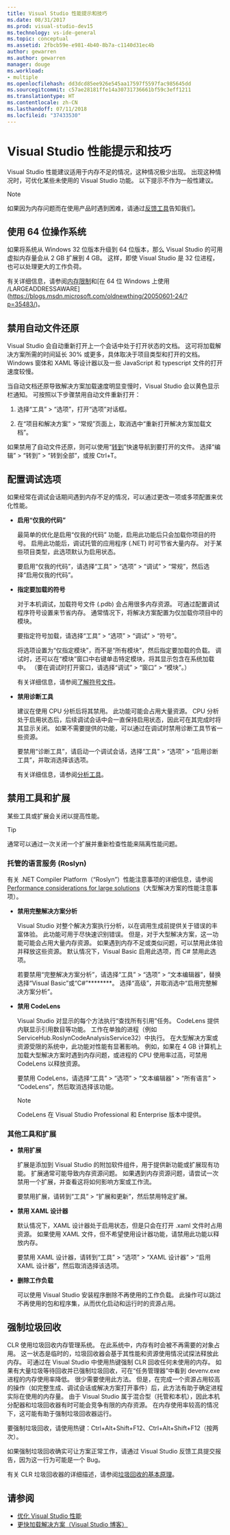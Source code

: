 ```yaml
---
title: Visual Studio 性能提示和技巧
ms.date: 08/31/2017
ms.prod: visual-studio-dev15
ms.technology: vs-ide-general
ms.topic: conceptual
ms.assetid: 2fbcb59e-e981-4b40-8b7a-c1140d31ec4b
author: gewarren
ms.author: gewarren
manager: douge
ms.workload:
- multiple
ms.openlocfilehash: dd3dcd85ee926e545aa17597f5597fac985645dd
ms.sourcegitcommit: c57ae28181ffe14a30731736661bf59c3eff1211
ms.translationtype: HT
ms.contentlocale: zh-CN
ms.lasthandoff: 07/11/2018
ms.locfileid: "37433530"
---
```

# <a name="visual-studio-performance-tips-and-tricks"></a>Visual Studio 性能提示和技巧

Visual Studio 性能建议适用于内存不足的情况，这种情况极少出现。 出现这种情况时，可优化某些未使用的 Visual Studio 功能。 以下提示不作为一般性建议。

> [!NOTE]
> 如果因为内存问题而在使用产品时遇到困难，请通过[反馈工具](../ide/how-to-report-a-problem-with-visual-studio-2017.md)告知我们。

## <a name="use-a-64-bit-os"></a>使用 64 位操作系统

如果将系统从 Windows 32 位版本升级到 64 位版本，那么 Visual Studio 的可用虚拟内存量会从 2 GB 扩展到 4 GB。 这样，即使 Visual Studio 是 32 位进程，也可以处理更大的工作负荷。

有关详细信息，请参阅[内存限制](https://msdn.microsoft.com/library/windows/desktop/aa366778(v=vs.85).aspx#memory_limits)和[在 64 位 Windows 上使用 /LARGEADDRESSAWARE](https://blogs.msdn.microsoft.com/oldnewthing/20050601-24/?p=35483/)。

## <a name="disable-automatic-file-restore"></a>禁用自动文件还原

Visual Studio 会自动重新打开上一个会话中处于打开状态的文档。 这可将加载解决方案所需的时间延长 30% 或更多，具体取决于项目类型和打开的文档。 Windows 窗体和 XAML 等设计器以及一些 JavaScript 和 typescript 文件的打开速度较慢。

当自动文档还原导致解决方案加载速度明显变慢时，Visual Studio 会以黄色显示栏通知。 可按照以下步骤禁用自动文件重新打开：

1. 选择“工具” > “选项”，打开“选项”对话框。

1. 在“项目和解决方案” > “常规”页面上，取消选中“重新打开解决方案加载文档”。

如果禁用了自动文件还原，则可以使用“[转到](../ide/go-to.md)”快速导航到要打开的文件。 选择“编辑” > “转到” > “转到全部”，或按 Ctrl+T。

## <a name="configure-debugging-options"></a>配置调试选项

如果经常在调试会话期间遇到内存不足的情况，可以通过更改一项或多项配置来优化性能。

- **启用“仅我的代码”**

    最简单的优化是启用“仅我的代码” 功能，启用此功能后只会加载你项目的符号。 启用此功能后，调试托管的应用程序 (.NET) 时可节省大量内存。 对于某些项目类型，此选项默认为启用状态。

    要启用“仅我的代码”，请选择“工具” > “选项” > “调试” > “常规”，然后选择“启用仅我的代码”。

- **指定要加载的符号**

    对于本机调试，加载符号文件 (.pdb) 会占用很多内存资源。 可通过配置调试程序符号设置来节省内存。 通常情况下，将解决方案配置为仅加载你项目中的模块。

    要指定符号加载，请选择“工具” > “选项” > “调试” > “符号”。

    将选项设置为“仅指定模块”，而不是“所有模块”，然后指定要加载的负载。 调试时，还可以在“模块”窗口中右键单击特定模块，将其显示包含在系统加载中。 （要在调试时打开窗口，请选择“调试” > “窗口” > “模块”。）

    有关详细信息，请参阅[了解符号文件](https://blogs.msdn.microsoft.com/visualstudioalm/2015/01/05/understanding-symbol-files-and-visual-studios-symbol-settings/)。

- **禁用诊断工具**

    建议在使用 CPU 分析后将其禁用。 此功能可能会占用大量资源。 CPU 分析处于启用状态后，后续调试会话中会一直保持启用状态，因此可在其完成时将其显示关闭。 如果不需要提供的功能，可以通过在调试时禁用诊断工具节省一些资源。

    要禁用“诊断工具”，请启动一个调试会话，选择“工具” > “选项” > “启用诊断工具”，并取消选择该选项。

    有关详细信息，请参阅[分析工具](../profiling/profiling-feature-tour.md)。

## <a name="disable-tools-and-extensions"></a>禁用工具和扩展

某些工具或扩展会关闭以提高性能。

> [!TIP]
> 通常可以通过一次关闭一个扩展并重新检查性能来隔离性能问题。

### <a name="managed-language-service-roslyn"></a>托管的语言服务 (Roslyn)

有关 .NET Compiler Platform（“Roslyn”）性能注意事项的详细信息，请参阅 [Performance considerations for large solutions](https://github.com/dotnet/roslyn/wiki/Performance-considerations-for-large-solutions)（大型解决方案的性能注意事项）。

- **禁用完整解决方案分析**

    Visual Studio 对整个解决方案执行分析，以在调用生成前提供关于错误的丰富体验。 此功能可用于尽快速识别错误。 但是，对于大型解决方案，这一功能可能会占用大量内存资源。 如果遇到内存不足或类似问题，可以禁用此体验并释放这些资源。 默认情况下，Visual Basic 启用此选项，而 C# 禁用此选项。

    若要禁用“完整解决方案分析”，请选择“工具” > “选项” > “文本编辑器”，替换选择“Visual Basic”或“C#”********。 选择“高级”，并取消选中“启用完整解决方案分析”。

- **禁用 CodeLens**

    Visual Studio 对显示的每个方法执行“查找所有引用”任务。 CodeLens 提供内联显示引用数目等功能。 工作在单独的进程（例如 ServiceHub.RoslynCodeAnalysisService32）中执行。 在大型解决方案或资源受限的系统中，此功能对性能有显著影响。 例如，如果在 4 GB 计算机上加载大型解决方案时遇到内存问题，或进程的 CPU 使用率过高，可禁用 CodeLens 以释放资源。

    要禁用 CodeLens，请选择“工具” > “选项” > “文本编辑器” > “所有语言” > “CodeLens”，然后取消选择该功能。

    > [!NOTE]
    > CodeLens 在 Visual Studio Professional 和 Enterprise 版本中提供。

### <a name="other-tools-and-extensions"></a>其他工具和扩展

- **禁用扩展**

    扩展是添加到 Visual Studio 的附加软件组件，用于提供新功能或扩展现有功能。 扩展通常可能导致内存资源问题。 如果遇到内存资源问题，请尝试一次禁用一个扩展，并查看这将如何影响方案或工作流。

    要禁用扩展，请转到“工具” > “扩展和更新”，然后禁用特定扩展。

- **禁用 XAML 设计器**

    默认情况下，XAML 设计器处于启用状态，但是只会在打开 .xaml 文件时占用资源。 如果使用 XAML 文件，但不希望使用设计器功能，请禁用此功能以释放内存。

    要禁用 XAML 设计器，请转到“工具” > “选项” > “XAML 设计器” > “启用 XAML 设计器”，然后取消选择该选项。

- **删除工作负载**

    可以使用 Visual Studio 安装程序删除不再使用的工作负载。 此操作可以跳过不再使用的包和程序集，从而优化启动和运行时的资源占用。

## <a name="force-a-garbage-collection"></a>强制垃圾回收

CLR 使用垃圾回收内存管理系统。 在此系统中，内存有时会被不再需要的对象占用。 这一状态是临时的，垃圾回收器会基于其性能和资源使用情况试探法释放此内存。 可通过在 Visual Studio 中使用热键强制 CLR 回收任何未使用的内存。 如果有大量垃圾等待回收并已强制垃圾回收，可在“任务管理器”中看到 devenv.exe 进程的内存使用率降低。 很少需要使用此方法。 但是，在完成一个资源占用较高的操作（如完整生成、调试会话或解决方案打开事件）后，此方法有助于确定进程实际在使用的内存量。 由于 Visual Studio 属于混合型（托管和本机），因此本机分配器和垃圾回收器有时可能会竞争有限的内存资源。 在内存使用率较高的情况下，这可能有助于强制垃圾回收器运行。

要强制垃圾回收，请使用热键：Ctrl+Alt+Shift+F12、Ctrl+Alt+Shift+F12（按两次）。

如果强制垃圾回收确实可让方案正常工作，请通过 Visual Studio 反馈工具提交报告，因为这一行为可能是一个 Bug。

有关 CLR 垃圾回收器的详细描述，请参阅[垃圾回收的基本原理](/dotnet/standard/garbage-collection/fundamentals)。

## <a name="see-also"></a>请参阅

- [优化 Visual Studio 性能](../ide/optimize-visual-studio-performance.md)
- [更快加载解决方案（Visual Studio 博客）](https://blogs.msdn.microsoft.com/visualstudio/2018/04/04/load-solutions-faster-with-visual-studio-2017-version-15-6/)
